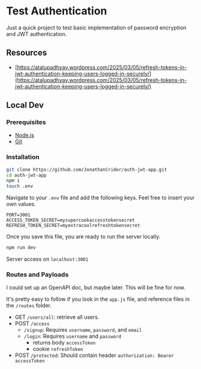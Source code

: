 # Test Authentication

Just a quick project to test basic implementation of password encryption and JWT authentication.

## Resources

- [https://atalupadhyay.wordpress.com/2025/03/05/refresh-tokens-in-jwt-authentication-keeping-users-logged-in-securely/](https://atalupadhyay.wordpress.com/2025/03/05/refresh-tokens-in-jwt-authentication-keeping-users-logged-in-securely/)

## Local Dev

### Prerequisites

- [Node.js](https://nodejs.org/en)
- [Git](https://git-scm.com/downloads)

### Installation

```bash
git clone https://github.com/JonathanCrider/auth-jwt-app.git
cd auth-jwt-app
npm i
touch .env
```

Navigate to your `.env` file and add the following keys. Feel free to insert your own values.

```env
PORT=3001
ACCESS_TOKEN_SECRET=mysupercookaccesstokensecret
REFRESH_TOKEN_SECRET=myextracoolrefreshtokensecret
```

Once you save this file, you are ready to run the server locally.

```bash
npm run dev
```

Server access on `localhost:3001`

### Routes and Payloads

I could set up an OpenAPI doc, but maybe later. This will be fine for now.

It's pretty easy to follow if you look in the `app.js` file, and reference files in the `/routes` folder.

- GET `/users/all`: retrieve all users.
- POST `/access`
  - `/signup`: Requires `username`, `password`, and `email`
  - `/login`: Requires `username` and `password`
    - returns body `accessToken`
    - cookie `refreshToken`
- POST `/protected`: Should contain header `authorization: Bearer accessToken`
